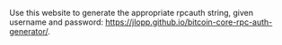 Use this website to generate the appropriate rpcauth string, given username and password:  https://jlopp.github.io/bitcoin-core-rpc-auth-generator/.
